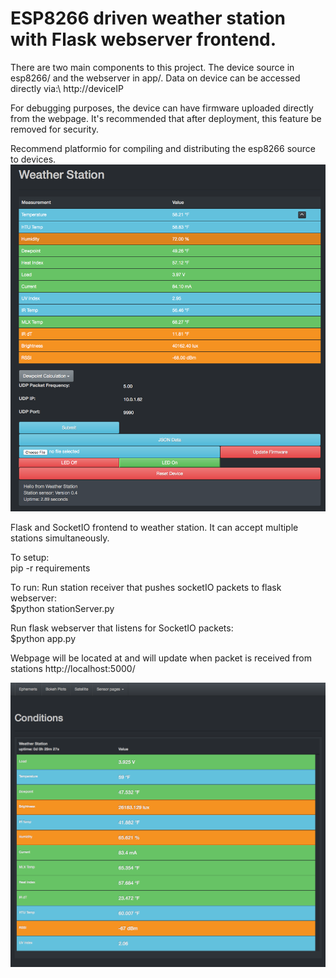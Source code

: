 # ESP8266 driven weather station with Flask webserver frontend.

There are two main components to this project.  The device source in esp8266/ and the webserver in app/.  Data on device can be accessed directly via:\ http://deviceIP

For debugging purposes, the device can have firmware uploaded directly from the webpage.  It's recommended that after deployment, this feature be removed for security.

Recommend platformio for compiling and distributing the esp8266 source to devices.
![Alt text](/screenshots/WXDevice_ESP8266.png?raw=true "Device Webpage")

Flask and SocketIO frontend to weather station.  It can accept multiple stations simultaneously.  

To setup:\
pip -r requirements

To run:
Run station receiver that pushes socketIO packets to flask webserver:\
$python stationServer.py

Run flask webserver that listens for SocketIO packets:\
$python app.py

Webpage will be located at and will update when packet is received from stations
http://localhost:5000/

![Alt text](/screenshots/FlaskWXServer.png?raw=true "Flask Server Webpage")
